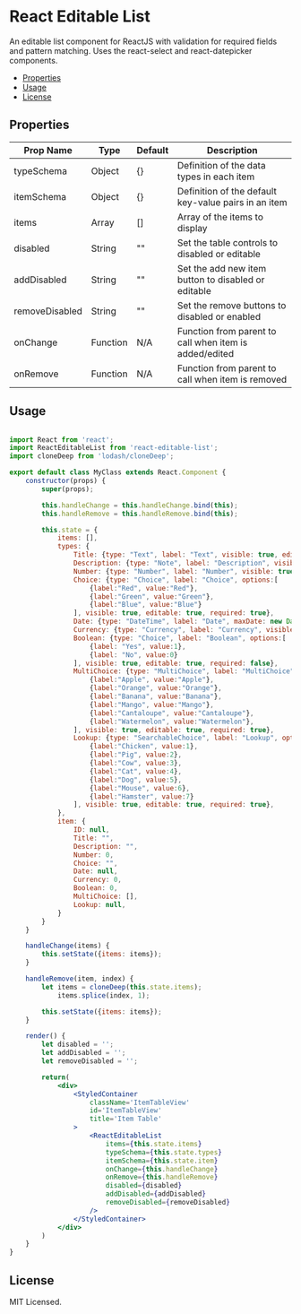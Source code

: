 # React Editable List
An editable list component for ReactJS with validation for required fields and pattern matching. Uses the react-select and react-datepicker components.

- [Properties](#properties)
- [Usage](#usage)
- [License](#license)

## Properties

| Prop Name       | Type     | Default | Description                                            |
|-----------------|----------|---------|--------------------------------------------------------|
| typeSchema      | Object   |   {}    | Definition of the data types in each item              |
| itemSchema      | Object   |   {}    | Definition of the default key-value pairs in an item   |
| items           | Array    |   []    | Array of the items to display                          |
| disabled        | String   |   ""    | Set the table controls to disabled or editable         |
| addDisabled     | String   |   ""    | Set the add new item button to disabled or editable    |
| removeDisabled  | String   |   ""    | Set the remove buttons to disabled or enabled          |
| onChange        | Function |   N/A   | Function from parent to call when item is added/edited |
| onRemove        | Function |   N/A   | Function from parent to call when item is removed      |

## Usage
```jsx

import React from 'react';
import ReactEditableList from 'react-editable-list';
import cloneDeep from 'lodash/cloneDeep';

export default class MyClass extends React.Component {
    constructor(props) {
        super(props);

        this.handleChange = this.handleChange.bind(this);
        this.handleRemove = this.handleRemove.bind(this);

        this.state = {
            items: [],
            types: {
                Title: {type: "Text", label: "Text", visible: true, editable: true, pattern:/Hello World!/g, required: true},
                Description: {type: "Note", label: "Description", visible: true, editable: true, required: false},
                Number: {type: "Number", label: "Number", visible: true, editable: true, required: true},
                Choice: {type: "Choice", label: "Choice", options:[
                    {label:"Red", value:"Red"}, 
                    {label:"Green", value:"Green"}, 
                    {label:"Blue", value:"Blue"}
                ], visible: true, editable: true, required: true},
                Date: {type: "DateTime", label: "Date", maxDate: new Date(), visible: true, editable: true, required: false},
                Currency: {type: "Currency", label: "Currency", visible: true, editable: true, required: true},
                Boolean: {type: "Choice", label: "Boolean", options:[
                    {label: "Yes", value:1}, 
                    {label: "No", value:0}
                ], visible: true, editable: true, required: false},
                MultiChoice: {type: "MultiChoice", label: "MultiChoice", options:[
                    {label:"Apple", value:"Apple"},
                    {label:"Orange", value:"Orange"},
                    {label:"Banana", value:"Banana"},
                    {label:"Mango", value:"Mango"},
                    {label:"Cantaloupe", value:"Cantaloupe"},
                    {label:"Watermelon", value:"Watermelon"},
                ], visible: true, editable: true, required: true},
                Lookup: {type: "SearchableChoice", label: "Lookup", options:[
                    {label:"Chicken", value:1}, 
                    {label:"Pig", value:2}, 
                    {label:"Cow", value:3}, 
                    {label:"Cat", value:4},
                    {label:"Dog", value:5},
                    {label:"Mouse", value:6},
                    {label:"Hamster", value:7}
                ], visible: true, editable: true, required: true},
            },
            item: {
                ID: null,
                Title: "",
                Description: "",
                Number: 0,
                Choice: "",
                Date: null,
                Currency: 0,
                Boolean: 0,
                MultiChoice: [],
                Lookup: null,
            }
        }
    }

    handleChange(items) {
        this.setState({items: items});
    }

    handleRemove(item, index) {
        let items = cloneDeep(this.state.items);
            items.splice(index, 1);

        this.setState({items: items});
    }

    render() {
        let disabled = '';
        let addDisabled = '';
        let removeDisabled = '';

        return(
            <div>
                <StyledContainer 
                    className='ItemTableView' 
                    id='ItemTableView'
                    title='Item Table'
                >
                    <ReactEditableList 
                        items={this.state.items}
                        typeSchema={this.state.types}
                        itemSchema={this.state.item}
                        onChange={this.handleChange}
                        onRemove={this.handleRemove}
                        disabled={disabled}
                        addDisabled={addDisabled}
                        removeDisabled={removeDisabled}
                    />
                </StyledContainer>
            </div>
        )
    }
}
```

## License
MIT Licensed.